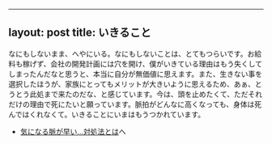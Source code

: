 
---
layout: post
title: いきること
---

なにもしないまま、へやにいる。なにもしないことは、とてもつらいです。お給料も稼げず、会社の開発計画には穴を開け、僕がいきている理由はもう失くしてしまったんだなと思うと、本当に自分が無価値に思えます。また、生きない事を選択したほうが、家族にとってもメリットが大きいように思えるため、あぁ、とうとう此処まで来たのだな、と感じています。今は、頭を止めたくて、ただそれだけの理由で死にたいと願っています。脈拍がどんなに高くなっても、身体は死んではくれなくて。いきることにいまはもうつかれています。

- [気になる脈が早い...対処法とは](http://tounyou-raku.com/myaku-hayai)へ
